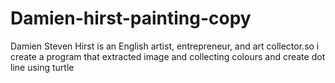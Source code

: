 # Damien-hirst-painting-copy
Damien Steven Hirst is an English artist, entrepreneur, and art collector.so i create a program that extracted image and collecting colours and create dot line using turtle
